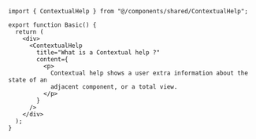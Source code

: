 ﻿```tsx
import { ContextualHelp } from "@/components/shared/ContextualHelp";

export function Basic() {
  return (
    <div>
      <ContextualHelp
        title="What is a Contextual help ?"
        content={
          <p>
            Contextual help shows a user extra information about the state of an
            adjacent component, or a total view.
          </p>
        }
      />
    </div>
  );
}

```
